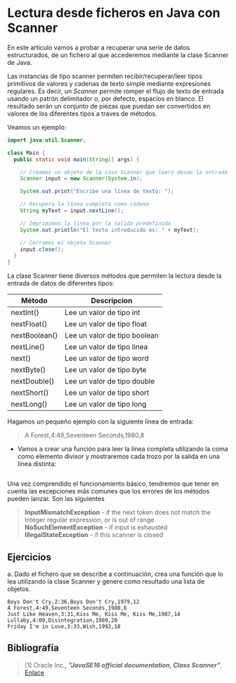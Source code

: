 # Lectura desde ficheros en Java con Scanner

En este artículo vamos a probar a recuperar una serie de datos estructurados, de un fichero al que accederemos mediante la clase Scanner de Java.

Las instancias de tipo scanner permiten recibir/recuperar/leer tipos primitivos de valores y cadenas de texto simple mediante expresiones regulares. Es decir, un *Scanner* permite romper el flujo de texto de entrada usando un patrón delimitador o, por defecto, espacios en blanco. El resultado serán un conjunto de piezas que puedan ser convertidos en valores de los diferentes tipos a traves de métodos. 

Veamos un ejemplo:
```java 
import java.util.Scanner;

class Main {
  public static void main(String[] args) {

    // Creamos un objeto de la case Scanner que leerá desde la entrada del sistema
    Scanner input = new Scanner(System.in);

    System.out.print("Escribe una línea de texto: ");

    // Recupera la línea completa como cadena
    String myText = input.nextLine();

    // Imprimimos la línea por la salida predefinida 
    System.out.println("El texto introducido es: " + myText);

    // Cerramos el objeto Scanner
    input.close();
  }
}
```

La clase Scanner tiene diversos métodos que permiten la lectura desde la entrada de datos de diferentes tipos: 

| Método | Descripcion|
| --- | --- |
|nextInt()	    |Lee un valor de tipo int    |
|nextFloat()    |Lee un valor de tipo float  |
|nextBoolean()  |Lee un valor de tipo boolean  |
|nextLine()     |Lee un valor de tipo linea  |
|next()	        |Lee un valor de tipo word   |
|nextByte()     |Lee un valor de tipo byte   |
|nextDouble()   |Lee un valor de tipo double |
|nextShort()    |Lee un valor de tipo short  |
|nextLong()     |Lee un valor de tipo long   |

Hagamos un pequeño ejemplo con la siguiente línea de entrada:
> A Forest,4:49,Seventeen Seconds,1980,8

* Vamos a crear una función para leer la línea completa utilizando la coma como elemento divisor y mostraremos cada trozo por la salida en una línea distinta:

```

```

Una vez comprendido el funcionamiento básico, tendremos que tener en cuenta las excepciones más comunes que los errores de los métodos pueden lanzar. Son las siguientes

> **InputMismatchException** - if the next token does not match the Integer regular expression, or is out of range  
> **NoSuchElementException** - if input is exhausted  
> **IllegalStateException**  - if this scanner is closed  

## Ejercicios

a. Dado el fichero que se describe a continuación, crea una función que lo lea utilizando la clase Scanner y genere como resultado
una lista de objetos.
```csv
Boys Don't Cry,2:36,Boys Don't Cry,1979,12
A Forest,4:49,Seventeen Seconds,1980,8
Just Like Heaven,3:31,Kiss Me, Kiss Me, Kiss Me,1987,14
Lullaby,4:09,Disintegration,1989,20
Friday I'm in Love,3:33,Wish,1992,18
```

## Bibliografía

> \[1\] Oracle Inc., ***"JavaSE16 official documentation, Class Scanner"***, [Enlace](https://docs.oracle.com/en/java/javase/16/docs/api/java.base/java/util/Scanner.html)

